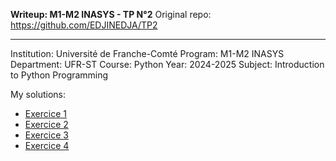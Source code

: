 **Writeup: M1-M2 INASYS - TP N°2**
Original repo: https://github.com/EDJINEDJA/TP2
____
Institution: Université de Franche-Comté Program: M1-M2 INASYS Department: UFR-ST Course: Python Year: 2024-2025 
Subject: Introduction to Python Programming

My solutions:
- [Exercice 1](https://github.com/TimoteRichard/Projet_Timote_RICHARD/tree/main/Projet/Exercice%201)
- [Exercice 2](https://github.com/TimoteRichard/Projet_Timote_RICHARD/tree/main/Projet/Exercice%202)
- [Exercice 3](https://github.com/TimoteRichard/Projet_Timote_RICHARD/tree/main/Projet/Exercice%203)
- [Exercice 4](https://github.com/TimoteRichard/Projet_Timote_RICHARD/tree/main/Projet/Exercice%204)
